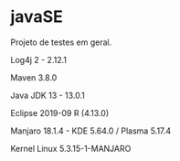 # javaSE

Projeto de testes em geral.

Log4j 2 - 2.12.1

Maven 3.8.0

Java JDK 13 - 13.0.1

Eclipse 2019-09 R (4.13.0)

Manjaro 18.1.4 - KDE 5.64.0 / Plasma 5.17.4

Kernel Linux 5.3.15-1-MANJARO
